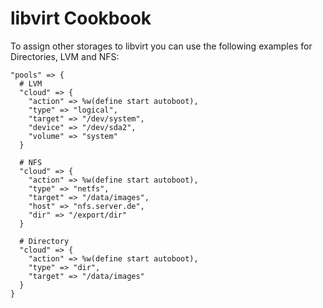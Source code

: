 libvirt Cookbook
================

To assign other storages to libvirt you can use the following examples 
for Directories, LVM and NFS:

    "pools" => {
      # LVM
      "cloud" => {
        "action" => %w(define start autoboot),
        "type" => "logical",
        "target" => "/dev/system",
        "device" => "/dev/sda2",
        "volume" => "system"
      }

      # NFS
      "cloud" => {
        "action" => %w(define start autoboot),
        "type" => "netfs",
        "target" => "/data/images",
        "host" => "nfs.server.de",
        "dir" => "/export/dir"
      }

      # Directory
      "cloud" => {
        "action" => %w(define start autoboot),
        "type" => "dir",
        "target" => "/data/images"
      }
    }
